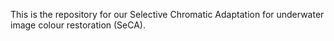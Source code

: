 This is the repository for our Selective Chromatic Adaptation for underwater image colour restoration (SeCA).
